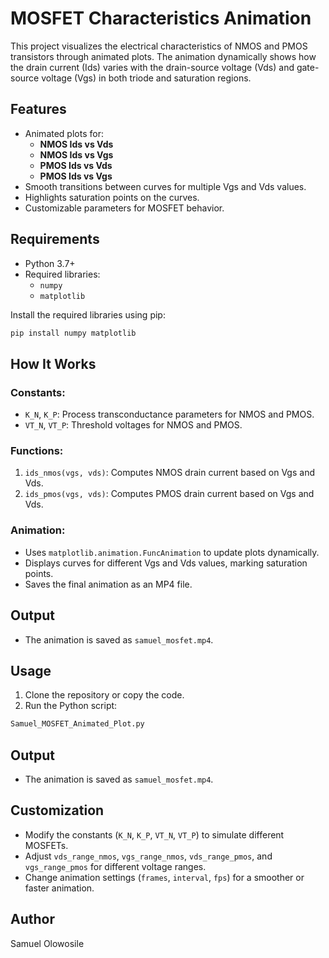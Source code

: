 # MOSFET Characteristics Animation

This project visualizes the electrical characteristics of NMOS and PMOS transistors through animated plots. The animation dynamically shows how the drain current (Ids) varies with the drain-source voltage (Vds) and gate-source voltage (Vgs) in both triode and saturation regions.

## Features
- Animated plots for:
  - **NMOS Ids vs Vds**
  - **NMOS Ids vs Vgs**
  - **PMOS Ids vs Vds**
  - **PMOS Ids vs Vgs**
- Smooth transitions between curves for multiple Vgs and Vds values.
- Highlights saturation points on the curves.
- Customizable parameters for MOSFET behavior.

## Requirements
- Python 3.7+
- Required libraries:
  - `numpy`
  - `matplotlib`

Install the required libraries using pip:
```bash
pip install numpy matplotlib
```

## How It Works
### Constants:
- `K_N`, `K_P`: Process transconductance parameters for NMOS and PMOS.
- `VT_N`, `VT_P`: Threshold voltages for NMOS and PMOS.

### Functions:
1. `ids_nmos(vgs, vds)`: Computes NMOS drain current based on Vgs and Vds.
2. `ids_pmos(vgs, vds)`: Computes PMOS drain current based on Vgs and Vds.

### Animation:
- Uses `matplotlib.animation.FuncAnimation` to update plots dynamically.
- Displays curves for different Vgs and Vds values, marking saturation points.
- Saves the final animation as an MP4 file.

## Output
- The animation is saved as `samuel_mosfet.mp4`.

## Usage
1. Clone the repository or copy the code.
2. Run the Python script:
```bash
Samuel_MOSFET_Animated_Plot.py
```

## Output
- The animation is saved as `samuel_mosfet.mp4`.

## Customization
- Modify the constants (`K_N`, `K_P`, `VT_N`, `VT_P`) to simulate different MOSFETs.
- Adjust `vds_range_nmos`, `vgs_range_nmos`, `vds_range_pmos`, and `vgs_range_pmos` for different voltage ranges.
- Change animation settings (`frames`, `interval`, `fps`) for a smoother or faster animation.

## Author
Samuel Olowosile

